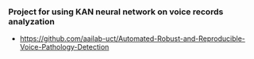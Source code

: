 ### Project for using KAN neural network on voice records analyzation
- https://github.com/aailab-uct/Automated-Robust-and-Reproducible-Voice-Pathology-Detection
